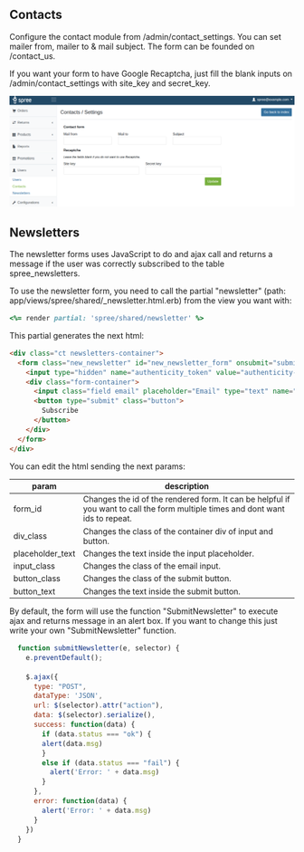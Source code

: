 ## Contacts

Configure the contact module from /admin/contact_settings. You can set mailer from, mailer to & mail subject. The form can be founded on /contact_us.  
  
If you want your form to have Google Recaptcha, just fill the blank inputs on /admin/contact_settings with site_key and secret_key.  

![Contact settings (Admin)](images/Admin_settings.png?raw=true "Contact settings (Admin)")  

## Newsletters

The newsletter forms uses JavaScript to do and ajax call and returns a message if the user was correctly subscribed to the table spree_newsletters.

To use the newsletter form, you need to call the partial "newsletter" (path: app/views/spree/shared/_newsletter.html.erb) from the view you want with:

```ruby
<%= render partial: 'spree/shared/newsletter' %>
```

This partial generates the next html:

```html
<div class="ct newsletters-container">
  <form class="new_newsletter" id="new_newsletter_form" onsubmit="submitNewsletter(event, '#new_newsletter_form');" action="/newsletters" accept-charset="UTF-8" method="post">
    <input type="hidden" name="authenticity_token" value="authenticity-token-hash-generate-by-rails">
    <div class="form-container">
      <input class="field email" placeholder="Email" type="text" name="newsletter[email]" id="newsletter_email"> 
      <button type="submit" class="button">
        Subscribe
      </button>
    </div>
  </form>
</div>
```

You can edit the html sending the next params:

| param | description |
|---|---|
| form_id | Changes the id of the rendered form. It can be helpful if you want to call the form multiple times and dont want ids to repeat. |
| div_class | Changes the class of the container div of input and button. |
| placeholder_text | Changes the text inside the input placeholder. |
| input_class | Changes the class of the email input. |
| button_class | Changes the class of the submit button. |
| button_text | Changes the text inside the submit button. |

By default, the form will use the function "SubmitNewsletter" to execute ajax and returns message in an alert box. If you want to change this just write your own "SubmitNewsletter" function.

```javascript
  function submitNewsletter(e, selector) {
    e.preventDefault();

    $.ajax({
      type: "POST",
      dataType: 'JSON',
      url: $(selector).attr("action"),
      data: $(selector).serialize(),
      success: function(data) {
        if (data.status === "ok") {
        alert(data.msg)
        }
        else if (data.status === "fail") {
          alert('Error: ' + data.msg)
        }
      },
      error: function(data) {
        alert('Error: ' + data.msg)
      }
    })
  }
```
